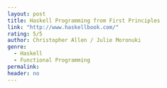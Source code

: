 ```yaml
---
layout: post
title: Haskell Programming from First Principles
link: "http://www.haskellbook.com/"
rating: 5/5
author: Christopher Allen / Julie Moronuki
genre:
  - Haskell
  - Functional Programming
permalink:
header: no
---
```

